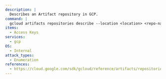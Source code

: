 ```yaml
---
description: |
  Describes an Artifact repository in GCP.
command: |
  gcloud artifacts repositories describe --location <location> <repo-name>
items:
  - Access Keys
services:
  - gcp
OS:
  - Internal
attack_types:
  - Enumeration
references:
  - https://cloud.google.com/sdk/gcloud/reference/artifacts/repositories/describe
---
```

